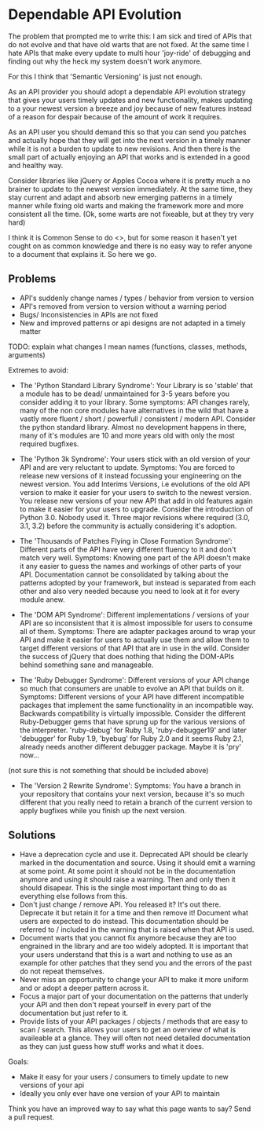 # Dependable API Evolution

The problem that prompted me to write this: I am sick and tired of APIs that do not evolve and that have old warts that are not fixed. At the same time I hate APIs that make every update to multi hour 'joy-ride' of debugging and finding out why the heck my system doesn't work anymore.

For this I think that 'Semantic Versioning' is just not enough.

As an API provider you should adopt a dependable API evolution strategy that gives your users timely updates and new functionality, makes updating to a your newest version a breeze and joy because of new features instead of a reason for despair because of the amount of work it requires.

As an API user you should demand this so that you can send you patches and actually hope that they will get into the next version in a timely manner while it is not a burden to update to new revisions. And then there is the small part of actually enjoying an API that works and is extended in a good and healthy way.

Consider libraries like jQuery or Apples Cocoa where it is pretty much a no brainer to update to the newest version immediately. At the same time, they stay current and adapt and absorb new emerging patterns in a timely manner while fixing old warts and making the framework more and more consistent all the time. (Ok, some warts are not fixeable, but at they try very hard)

I think it is Common Sense to do <<Dependable API Evolution>>, but for some reason it hasen't yet cought on as common knowledge and there is no easy way to refer anyone to a document that explains it. So here we go.

## Problems

- API's suddenly change names / types / behavior from version to version
- API's removed from version to version without a warning period
- Bugs/ Inconsistencies in APIs are not fixed
- New and improved patterns or api designs are not adapted in a timely matter

TODO: explain what changes I mean  names (functions, classes, methods, arguments)

Extremes to avoid:

* The 'Python Standard Library Syndrome': Your Library is so 'stable' that a module has to be dead/ unmaintained for 3-5 years before you consider adding it to your library. Some symptoms: API changes rarely, many of the non core modules have alternatives in the wild that have a vastly more fluent / short / powerfull / consistent / modern API. Consider the python standard library. Almost no development happens in there, many of it's modules are 10 and more years old with only the most required bugfixes.

* The 'Python 3k Syndrome': Your users stick with an old version of your API and are very reluctant to update. Symptoms: You are forced to release new versions of it instead focussing your engineering on the newest version. You add Interims Versions, i.e evolutions of the old API version to make it easier for your users to switch to the newest version. You release new versions of your new API that add in old features again to make it easier for your users to upgrade. Consider the introduction of Python 3.0. Nobody used it. Three major revisions where required (3.0, 3.1, 3.2) before the community is actually considering it's adoption.

* The 'Thousands of Patches Flying in Close Formation Syndrome': Different parts of the API have very different fluency to it and don't match very well. Symptoms: Knowing one part of the API doesn't make it any easier to guess the names and workings of other parts of your API. Documentation cannot be consolidated by talking about the patterns adopted by your framework, but instead is separated from each other and also very needed because you need to look at it for every module anew.

* The 'DOM API Syndrome': Different implementations / versions of your API are so inconsistent that it is almost impossible for users to consume all of them. Symptoms: There are adapter packages around to wrap your API and make it easier for users to actually use them and allow them to target different versions of that API that are in use in the wild. Consider the success of jQuery that does nothing that hiding the DOM-APIs behind something sane and manageable.

* The 'Ruby Debugger Syndrome': Different versions of your API change so much that consumers are unable to evolve an API that builds on it. Symptoms: Different versions of your API have different incompatible packages that implement the same functionality in an incompatible way. Backwards compatibility is virtually impossible. Consider the different Ruby-Debugger gems that have sprung up for the various versions of the interpreter. 'ruby-debug' for Ruby 1.8, 'ruby-debugger19' and later 'debugger' for Ruby 1.9, 'byebug' for Ruby 2.0 and it seems Ruby 2.1, already needs another different debugger package. Maybe it is 'pry' now...

(not sure this is not something that should be included above)

* The 'Version 2 Rewrite Syndrome': Symptoms: You have a branch in your repository that contains your next version, because it's so much different that you really need to retain a branch of the current version to apply bugfixes while you finish up the next version.

## Solutions

* Have a deprecation cycle and use it. Deprecated API should be clearly marked in the documentation and source. Using it should emit a warning at some point. At some point it should not be in the documentation anymore and using it should raise a warning. Then and only then it should disapear. This is the single most important thing to do as everything else follows from this.
* Don't just change / remove API. You released it? It's out there. Deprecate it but retain it for a time and then remove it! Document what users are expected to do instead. This documentation should be referred to / included in the warning that is raised when that API is used.
* Document warts that you cannot fix anymore because they are too engrained in the library and are too widely adopted. It is important that your users understand that this is a wart and nothing to use as an example for other patches that they send you and the errors of the past do not repeat themselves.
* Never miss an opportunity to change your API to make it more uniform and or adopt a deeper pattern across it.
* Focus a major part of your documentation on the patterns that underly your API and then don't repeat yourself in every part of the documentation but just refer to it.
* Provide lists of your API packages / objects / methods that are easy to scan / search. This allows your users to get an overview of what is availeable at a glance. They will often not need detailed documentation as they can just guess how stuff works and what it does.

Goals:
- Make it easy for your users / consumers to timely update to new versions of your api
- Ideally you only ever have one version of your API to maintain


Think you have an improved way to say what this page wants to say? Send a pull request.
